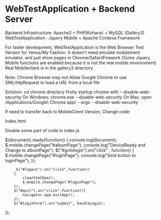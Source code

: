 WebTestApplication + Backend Server
==================
Backend Infrastructure:  Apache2 + PHP(Kohana) + MySQL (Gallery3)
WebTestApplication : Jquery Mobile + Apache Cordova Framework

For faster development, WebTestApplication is the Web Browser Test Version for Venus/My Fashion.
It doesn't need emulate mobilement emulator, and just show pages in Chrome/Safari/Firework
(Some Jquery Mobile functions are enabled because it is not the real mobile environment)
Real Mobileclient is in the gallery3 directory

Note: Chrome Browser may not Allow Google Chrome to use XMLHttpRequest to load a URL from a local file

Solution:
cd chrome directory firstly
startup chrome with --disable-web-security
On Windows:
chrome.exe --disable-web-security
On Mac:
open /Applications/Google\ Chrome.app/ --args --disable-web-security


If need to transfer back to MobileClient Version, 
Change code:

Index.html
<script type="text/javascript">           
           app.initialize();      
 </script>

Disable some part of code in index.js

$(document).ready(function()
{       console.log(document);
        $.mobile.changePage("#albumPage");
        console.log("DeviceReady and Change to albumPage");
        $("#gotologin").on("click" , function()
        {               
          $.mobile.changePage("#loginPage");
          console.log("bind button to loginPage");
         });
         
         $("#logout").on("click",function()
        {
            clearhtmlDom();
            $.mobile.changePage("#loginPage");
        });
        $("#quit").on("click",function(){
            navigator.app.exitApp();
        });
        $("#loginForm").on("submit", handleLogin);

});


